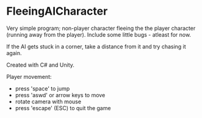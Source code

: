 # FleeingAICharacter

Very simple program; non-player character fleeing the the player character (running away from the player). Include some little bugs - atleast for now.

If the AI gets stuck in a corner, take a distance from it and try chasing it again.

Created with C# and Unity.

Player movement:
- press 'space' to jump
- press 'aswd' or arrow keys to move
- rotate camera with mouse
- press 'escape' (ESC) to quit the game
